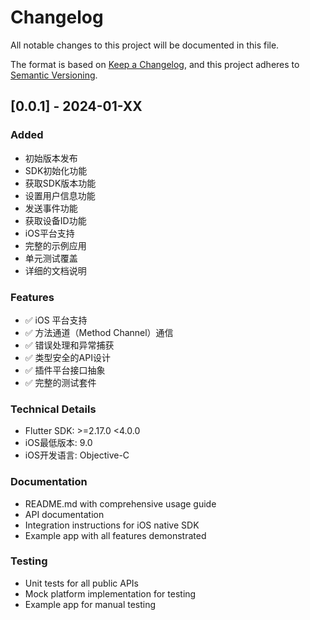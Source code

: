 # Changelog

All notable changes to this project will be documented in this file.

The format is based on [Keep a Changelog](https://keepachangelog.com/en/1.0.0/),
and this project adheres to [Semantic Versioning](https://semver.org/spec/v2.0.0.html).

## [0.0.1] - 2024-01-XX

### Added
- 初始版本发布
- SDK初始化功能
- 获取SDK版本功能
- 设置用户信息功能
- 发送事件功能
- 获取设备ID功能
- iOS平台支持
- 完整的示例应用
- 单元测试覆盖
- 详细的文档说明

### Features
- ✅ iOS 平台支持
- ✅ 方法通道（Method Channel）通信
- ✅ 错误处理和异常捕获
- ✅ 类型安全的API设计
- ✅ 插件平台接口抽象
- ✅ 完整的测试套件

### Technical Details
- Flutter SDK: >=2.17.0 <4.0.0
- iOS最低版本: 9.0
- iOS开发语言: Objective-C

### Documentation
- README.md with comprehensive usage guide
- API documentation
- Integration instructions for iOS native SDK
- Example app with all features demonstrated

### Testing
- Unit tests for all public APIs
- Mock platform implementation for testing
- Example app for manual testing